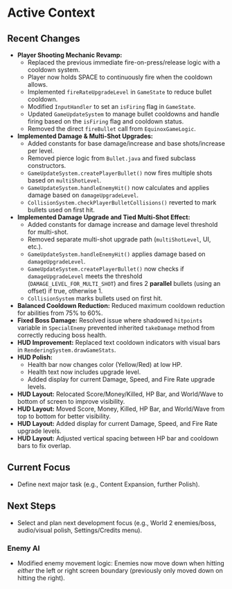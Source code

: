 # Active Context

## Recent Changes
- **Player Shooting Mechanic Revamp:**
    - Replaced the previous immediate fire-on-press/release logic with a cooldown system.
    - Player now holds SPACE to continuously fire when the cooldown allows.
    - Implemented `fireRateUpgradeLevel` in `GameState` to reduce bullet cooldown.
    - Modified `InputHandler` to set an `isFiring` flag in `GameState`.
    - Updated `GameUpdateSystem` to manage bullet cooldowns and handle firing based on the `isFiring` flag and cooldown status.
    - Removed the direct `fireBullet` call from `EquinoxGameLogic`.
- **Implemented Damage & Multi-Shot Upgrades:**
    - Added constants for base damage/increase and base shots/increase per level.
    - Removed pierce logic from `Bullet.java` and fixed subclass constructors.
    - `GameUpdateSystem.createPlayerBullet()` now fires multiple shots based on `multiShotLevel`.
    - `GameUpdateSystem.handleEnemyHit()` now calculates and applies damage based on `damageUpgradeLevel`.
    - `CollisionSystem.checkPlayerBulletCollisions()` reverted to mark bullets used on first hit.
- **Implemented Damage Upgrade and Tied Multi-Shot Effect:**
    - Added constants for damage increase and damage level threshold for multi-shot.
    - Removed separate multi-shot upgrade path (`multiShotLevel`, UI, etc.).
    - `GameUpdateSystem.handleEnemyHit()` applies damage based on `damageUpgradeLevel`.
    - `GameUpdateSystem.createPlayerBullet()` now checks if `damageUpgradeLevel` meets the threshold (`DAMAGE_LEVEL_FOR_MULTI_SHOT`) and fires 2 **parallel** bullets (using an offset) if true, otherwise 1.
    - `CollisionSystem` marks bullets used on first hit.
- **Balanced Cooldown Reduction:** Reduced maximum cooldown reduction for abilities from 75% to 60%.
- **Fixed Boss Damage:** Resolved issue where shadowed `hitpoints` variable in `SpecialEnemy` prevented inherited `takeDamage` method from correctly reducing boss health.
- **HUD Improvement:** Replaced text cooldown indicators with visual bars in `RenderingSystem.drawGameStats`.
- **HUD Polish:** 
    - Health bar now changes color (Yellow/Red) at low HP.
    - Health text now includes upgrade level.
    - Added display for current Damage, Speed, and Fire Rate upgrade levels.
- **HUD Layout:** Relocated Score/Money/Killed, HP Bar, and World/Wave to bottom of screen to improve visibility.
- **HUD Layout:** Moved Score, Money, Killed, HP Bar, and World/Wave from top to bottom for better visibility.
- **HUD Layout:** Added display for current Damage, Speed, and Fire Rate upgrade levels.
- **HUD Layout:** Adjusted vertical spacing between HP bar and cooldown bars to fix overlap.

## Current Focus
- Define next major task (e.g., Content Expansion, further Polish).

## Next Steps
- Select and plan next development focus (e.g., World 2 enemies/boss, audio/visual polish, Settings/Credits menu).

### Enemy AI
- Modified enemy movement logic: Enemies now move down when hitting *either* the left or right screen boundary (previously only moved down on hitting the right).